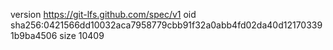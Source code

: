 version https://git-lfs.github.com/spec/v1
oid sha256:0421566dd10032aca7958779cbb91f32a0abb4fd02da40d121703391b9ba4506
size 10409
